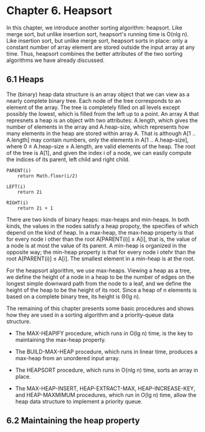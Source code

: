# Chapter 6. Heapsort

In this chapter, we introduce another sorting algorithm: heapsort. Like merge sort, but unlike insertion sort, heapsort's running time is O(nlg n). Like insertion sort, but unlike merge sort, heapsort sorts in place: only a constant number of array element are stored outside the input array at any time. Thus, heapsort combines the better attributes of the two sorting algorithms we have already discussed.

## 6.1 Heaps

The (binary) heap data structure is an array object that we can view as a nearly complete binary tree. Each node of the tree corresponds to an element of the array. The tree is completely filled on all levels except possibly the lowest, which is filled from the left up to a point. An array A that represnets a heap is an object with two attributes: A.length, which gives the number of elements in the array and A.heap-size, which represents how many elements in the heap are stored within array A. That is although A[1 .. A.length] may contain numbers, only the elements in A[1 .. A.heap-size], where 0 &le; A.heap-size &le; A.length, are valid elements of the heap. The root of the tree is A[1], and given the index i of a node, we can easily compute the indices of its parent, left child and right child.

```
PARENT(i)
	return Math.floor(i/2)

LEFT(i)
	return 2i

RIGHT(i)
	return 2i + 1
```

There are two kinds of binary heaps: max-heaps and min-heaps. In both kinds, the values in the nodes satisfy a heap propoty, the specifies of which depend on the kind of heap. In a max-heap, the max-heap property is that for every node i other than the root A[PARENT(i)] &ge; A[i], that is, the value of a node is at most the value of its parent. A min-heap is organized in the opposite way; the min-heap property is that for every node i otehr than the root A[PARENT(i)] &le; A[i]. The smallest element in a min-heap is at the root.

For the heapsort algorithm, we use max-heaps. Viewing a heap as a tree, we define the height of a node in a heap to be the number of edges on the longest simple downward path from the node to a leaf, and we define the height of the heap to be the height of its root. Since a heap of n elements is based on a complete binary tree, its height is &Theta;(lg n).

The remaining of this chapter presents some basic procedures and shows how they are used in a sorting algorithm and a priority-queue data structure.

- The MAX-HEAPIFY procedure, which runs in O(lg n) time, is the key to maintaining the max-heap property.

- The BUILD-MAX-HEAP procedure, which runs in linear time, produces a max-heap from an unordered input array.

- The HEAPSORT procedure, which runs in O(nlg n) time, sorts an array in place.

- The MAX-HEAP-INSERT, HEAP-EXTRACT-MAX, HEAP-INCREASE-KEY, and HEAP-MAXMIMUM procedures, which run in O(lg n) time, allow the heap data structure to implement a priority queue.

## 6.2 Maintaining the heap property


